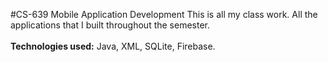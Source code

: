 #CS-639 Mobile Application Development
This is all my class work. All the applications that I built throughout the semester. <br><br>
<b>Technologies used:</b> Java, XML, SQLite, Firebase.
